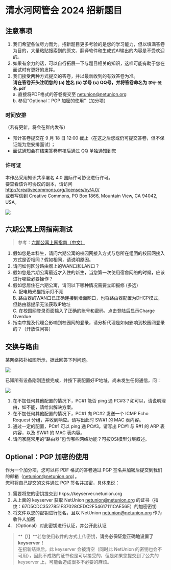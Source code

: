 # 清水河网管会 2024 招新题目

## 注意事项

1. 我们希望各位尽力而为。招新题目更多考验的是您的学习能力，但以填满答卷为目的，大量粘贴搜索到的原文、翻译软件和生成式AI输出的内容是不受欢迎的。
2. 如果有余力的话，可以自行拓展一下与题目相关的知识，这样可能有助于您在面试时有更好的发挥。
3. 我们接受两种方式提交的答卷，并以最新收到的有效答卷为准。  
   **请在答卷开头注明您的 (a) 姓名 (b) 学号 (c) QQ号，并将答卷命名为 `学号-姓名.pdf`**  
   a. 直接将PDF格式的答卷提交至 netunion@netunion.org  
   b. 参见“Optional：PGP 加密的使用”（加分项）

### 时间安排

（若有更新，将会在群内发布）

- 预计答卷提交在 9 月 18 日 12:00 截止（在这之后您或仍可提交答卷，但不保证能为您安排面试）；
- 面试通知会在结束答卷审核后通过 QQ 单独通知到您

### 许可证

本作品采用知识共享署名 4.0 国际许可协议进行许可。  
要查看该许可协议的副本，请访问 http://creativecommons.org/licenses/by/4.0/  
或者写信到 Creative Commons, PO Box 1866, Mountain View, CA 94042, USA。

![](assets/cc-by.png)

## 六期公寓上网指南测试

> 参考：[六期公寓上网指南（中文）](https://netunion.org/2024/uestc-internet/)

1. 假如您是本科生，请问六期公寓的校园网接入方式与您所在组团的校园网接入方式是否相同？假如相同，请说明原因。
2. 请问如何区分路由器上的WAN口和LAN口？
3. 假如您是六期公寓最近才入住的新生，当您第一次使用宿舍网络的时候，应该进行哪些必要操作？
4. 假如您居住在六期公寓，请问以下哪种情况需要立即报修 (多选)  
   A. 配电箱光猫指示灯不亮  
   B. 路由器的WAN口已正确连接到墙面网口，也将路由器配置为DHCP模式，但路由器提示无法获取IP地址  
   C. 在校园网登录页面输入了正确的账号和密码，点击登陆后显示Charge Overdue
5. 指南中提及代理会影响到校园网的登录，请分析代理是如何影响到校园网登录的？（开放性问答）

## 交换与路由

某网络拓扑如图所示，据此回答下列问题。

![](assets/2024recruit-topo.png)

已知所有设备刚刚连接完成，并按下表配置好IP地址，尚未发生任何通信，问：

![](assets/2024recruit-devtable.png)

1. 在不加任何其他配置的情况下，PC#1 能否 ping 通 PC#3？如可以，请说明理由，如不能，请给出解决方案。
2. 在不加任何其他配置的情况下，PC#1 向 PC#2 发送一个 ICMP Echo Request 分组，并收到响应。请写出此时 SW#1 的 MAC 表内容。
3. 通过一定的配置，PC#1 可以 ping 通 PC#3。请写出 PC#1 与 R#1 的 ARP 表内容，以及 SW#1 的 MAC 表内容。
4. 请问家庭常用的“路由器”包含哪些网络功能？可按OSI模型分层叙述。

## Optional：PGP 加密的使用

作为一个加分项，您可以将 PDF 格式的答卷通过 PGP 签名并加密后提交到我们的邮箱（netunion@netunion.org）。  
您可将自己提交的文件通过 PGP 签名并加密，具体来说：

1. 需要将您的密钥提交到 hkps://keyserver.netunion.org
2. 从上面的 keyserver 获取 NetUnion <netunion@netunion.org> 的证书（指纹：67D5CDC3527851F37028CEDC2F54617111CAE56E）的加密密钥
3. 将文件以您的密钥进行签名，且以 NetUnion <netunion@netunion.org> 作为收件人加密
4. （Optional）对此密钥进行认证，并公开此认证

> **【!】**若您使用软件的方式上传密钥，**请务必保证您正确地设置了 keyserver！**  
> 在招新结束后，此 keyserver 会被清空（同时此 NetUnion 的密钥也会不可用），因此不成熟的证书也是可以接受的，但是如果您提交到了公共的 keyserver 上，可能会造成很多不必要的麻烦。
